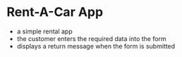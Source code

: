 # Rent-A-Car App

- a simple rental app
- the customer enters the required data into the form
- displays a return message when the form is submitted
